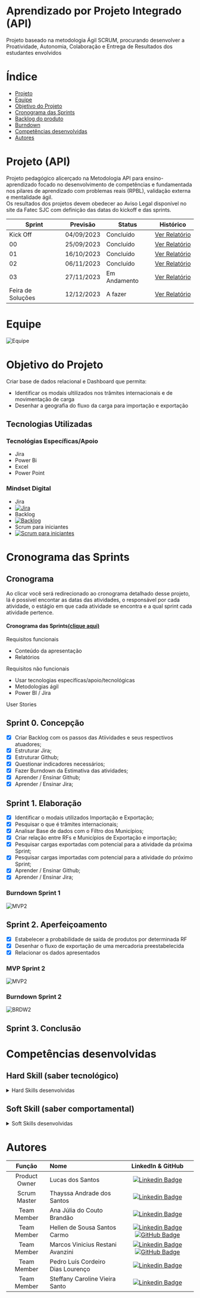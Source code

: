 # Aprendizado por Projeto Integrado (API)

Projeto baseado na metodologia Ágil SCRUM, procurando desenvolver a Proatividade, Autonomia, Colaboração e Entrega de Resultados dos estudantes envolvidos

# Índice
* [Projeto](#projeto-template)
* [Equipe](#equipe)
* [Objetivo do Projeto](#objetivo-do-projeto)
* [Cronograma das Sprints](#Cronograma-das-Sprints)
* [Backlog do produto](#Backlog-do-produto)
* [Burndown](#Burndown)
* [Competências desenvolvidas](#competências-desenvolvidas)
* [Autores](#autores)

# Projeto (API)
Projeto pedagógico alicerçado na Metodologia API para ensino-aprendizado focado no desenvolvimento de competências e fundamentada nos pilares de aprendizado com problemas reais (RPBL), validação externa e mentalidade ágil.  
Os resultados dos projetos devem obedecer ao Aviso Legal disponível no site da Fatec SJC com definição das datas do kickoff e das sprints.

Sprint | Previsão | Status| Histórico|
|------|--------|------|--------|
|Kick Off | 04/09/2023 | Concluído | [Ver Relatório](https://github.com/G3LS/G3LS/blob/main/Arquivos/Kick-off%20API%202N.pdf) | 
|00| 25/09/2023 | Concluído | [Ver Relatório](https://github.com/G3LS/G3LS/blob/main/Arquivos/Relat%C3%B3rio%20da%20Sprint%200.pdf) | 
|01| 16/10/2023 | Concluído | [Ver Relatório](https://github.com/G3LS/G3LS/blob/main/Arquivos/Relat%C3%B3rio%20Sprint%201.pdf) | 
|02| 06/11/2023 | Concluído | [Ver Relatório](https://github.com/G3LS/G3LS/blob/main/Arquivos/Relat%C3%B3rio%20Sprint%202.pdf) | 
|03| 27/11/2023 | Em Andamento | [Ver Relatório]() | 
|Feira de Soluções| 12/12/2023 | A fazer |[Ver Relatório]() | 

# Equipe
![Equipe](https://github.com/G3LS/G3LS/blob/main/.img/Equipe.png)

# Objetivo do Projeto
Criar base de dados relacional e Dashboard que permita:
* Identificar os modais ultilizados nos trâmites internacionais e de movimentação de carga
* Desenhar a geografia do fluxo da carga para importação e exportação

## Tecnologias Utilizadas
 ### Tecnológias Específicas/Apoio
 * Jira
 * Power Bi
 * Excel
 * Power Point

 ### Mindset Digital
- Jira
- [![Jira](https://img.youtube.com/vi/uX7IBKYgcVI/0.jpg)](https://www.youtube.com/watch?v=uX7IBKYgcVI)
- Backlog
- [![Backlog](https://img.youtube.com/vi/Ipg6Ox6qlC8/0.jpg)](https://www.youtube.com/embed/Ipg6Ox6qlC8)
- Scrum para iniciantes
- [![Scrum para iniciantes](https://img.youtube.com/vi/1DkmzynmRHk/0.jpg)](https://www.youtube.com/embed/1DkmzynmRHk)

# Cronograma das Sprints

## Cronograma
Ao clicar você será redirecionado ao cronograma detalhado desse projeto, lá é possivel encontar as datas das atividades, o responsável por cada atividade, o estágio em que cada atividade se encontra e a qual sprint cada atividade pertence.

#### Cronograma das Sprints[(clique aqui)](https://g3log-2semestre.atlassian.net/jira/software/projects/G3LS/boards/1)

Requisitos funcionais 
- Conteúdo da apresentação   
- Relatórios 
  
Requisitos não funcionais
- Usar tecnologias especifícas/apoio/tecnológicas
- Metodologias ágil
- Power BI / Jira
  
User Stories
## Sprint 0. Concepção
- [x] Criar Backlog com os passos das Atiividades e seus respectivos atuadores;
- [x] Estruturar Jira;
- [x] Estruturar Github;
- [x] Questionar indicadores necessários;
- [x] Fazer Burndown da Estimativa das atividades;
- [x] Aprender / Ensinar Github;
- [x] Aprender / Ensinar Jira;

## Sprint 1. Elaboração
- [x] Identificar o modais utilizados Importação e Exportação;
- [x] Pesquisar o que é trâmites internacionais;
- [x] Analisar Base de dados com o Filtro dos Municípios;
- [x] Criar relação entre RFs e Municípios de Exportação e importação;
- [x] Pesquisar cargas exportadas com potencial para a atividade da próxima Sprint;
- [x] Pesquisar cargas importadas com potencial para a atividade do próximo Sprint;
- [x] Aprender / Ensinar Github;
- [x] Aprender / Ensinar Jira;
### Burndown Sprint 1      
![MVP2](https://github.com/G3LS/G3LS/blob/main/.img/Burndown%20Sprint1.jpeg)
## Sprint 2. Aperfeiçoamento
- [X] Estabelecer a probabilidade de saída de produtos por determinada RF
- [X] Desenhar o fluxo de exportação de uma mercadoria preestabelecida
- [X] Relacionar os dados apresentados

### MVP Sprint 2
![MVP2](https://github.com/G3LS/G3LS/blob/main/.img/MVPSprint2.png)

### Burndown Sprint 2
![BRDW2](https://github.com/G3LS/G3LS/blob/main/.img/Burndown%20Sprint2.jpeg)
## Sprint 3. Conclusão


# Competências desenvolvidas

## Hard Skill (saber tecnológico)
<details>
<summary>Hard Skills desenvolvidas</summary>
  
| Tecnologia/Metodologia | Classificação |
| ---------------------- | ------------- |
| GitHub | ☆ ☆ ☆ ☆ ☆ ☆ ☆ ☆ ☆ ☆  |
| Gestão de Projetos | ☆ ☆ ☆ ☆ ☆ ☆ ☆ ☆ ☆ ☆ |
| Scrum Master | ☆ ☆ ☆ ☆ ☆ ☆ ☆ ☆ ☆ ☆ |
| Prodct Owner | ☆ ☆ ☆ ☆ ☆ ☆ ☆ ☆ ☆ ☆ |
| Markdown | ☆ ☆ ☆ ☆ ☆ ☆ ☆ ☆ ☆ ☆ |
| Git Projects | ☆ ☆ ☆ ☆ ☆ ☆ ☆ ☆ ☆ ☆ |
 
</details>

## Soft Skill (saber comportamental)
<details>
<summary>Soft Skills desenvolvidas</summary>

| Habilidades | Classificação |
| ---------------------- | ------------- |
| Colaboração | ☆ ☆ ☆ ☆ ☆ ☆ ☆ ☆ ☆ ☆ |
| Proatividade| ☆ ☆ ☆ ☆ ☆ ☆ ☆ ☆ ☆ ☆ |
| Comunicação | ☆ ☆ ☆ ☆ ☆ ☆ ☆ ☆ ☆ ☆ |
| Adaptabilidade | ☆ ☆ ☆ ☆ ☆ ☆ ☆ ☆ ☆ ☆ |
| Autonomia | ☆ ☆ ☆ ☆ ☆ ☆ ☆ ☆ ☆ ☆ |

</details>

# Autores
|    Função     | Nome                                  |                                                                                                                                                      LinkedIn & GitHub                                                                                                                                                      |
| :-----------: | :------------------------------------ | :-------------------------------------------------------------------------------------------------------------------------------------------------------------------------------------------------------------------------------------------------------------------------------------------------------------------------: |
| Product Owner |   Lucas dos Santos                |     [![Linkedin Badge](https://img.shields.io/badge/Linkedin-blue?style=flat-square&logo=Linkedin&logoColor=white)](https://www.linkedin.com/in/lucas-santos-26093664/) |
| Scrum Master  | Thayssa Andrade dos Santos        |      [![Linkedin Badge](https://img.shields.io/badge/Linkedin-blue?style=flat-square&logo=Linkedin&logoColor=white)](https://www.linkedin.com/in/thayssa-andrade-531a20200/)  |
|  Team Member  | Ana Júlia do Couto Brandão        |         [![Linkedin Badge](https://img.shields.io/badge/Linkedin-blue?style=flat-square&logo=Linkedin&logoColor=white)](https://www.linkedin.com/in/ana-j%C3%BAlia-couto-brand%C3%A3o-60a78b20b/)        |
|  Team Member  | Hellen de Sousa Santos Carmo      |   [![Linkedin Badge](https://img.shields.io/badge/Linkedin-blue?style=flat-square&logo=Linkedin&logoColor=white)](https://www.linkedin.com/in/hellen-sousa-26717b27b/) [![GitHub Badge](https://img.shields.io/badge/GitHub-111217?style=flat-square&logo=github&logoColor=white)](https://github.com/hllncarmo)   |
|  Team Member  | Marcos Vinicius Restani Avanzini  |   [![Linkedin Badge](https://img.shields.io/badge/Linkedin-blue?style=flat-square&logo=Linkedin&logoColor=white)](https://www.linkedin.com/in/marcos-avanzini-7544331b6/) [![GitHub Badge](https://img.shields.io/badge/GitHub-111217?style=flat-square&logo=github&logoColor=white)](https://github.com/MarcosAvanzini)   |
|  Team Member  | Pedro Luís Cordeiro Dias Lourenço |           [![Linkedin Badge](https://img.shields.io/badge/Linkedin-blue?style=flat-square&logo=Linkedin&logoColor=white)](https://www.linkedin.com/in/pedro-lu%C3%ADs-louren%C3%A7o-785314225/)          |
|  Team Member  | Steffany Caroline Vieira Santo    |   [![Linkedin Badge](https://img.shields.io/badge/Linkedin-blue?style=flat-square&logo=Linkedin&logoColor=white)](https://www.linkedin.com/in/steffanysantovi)  |

